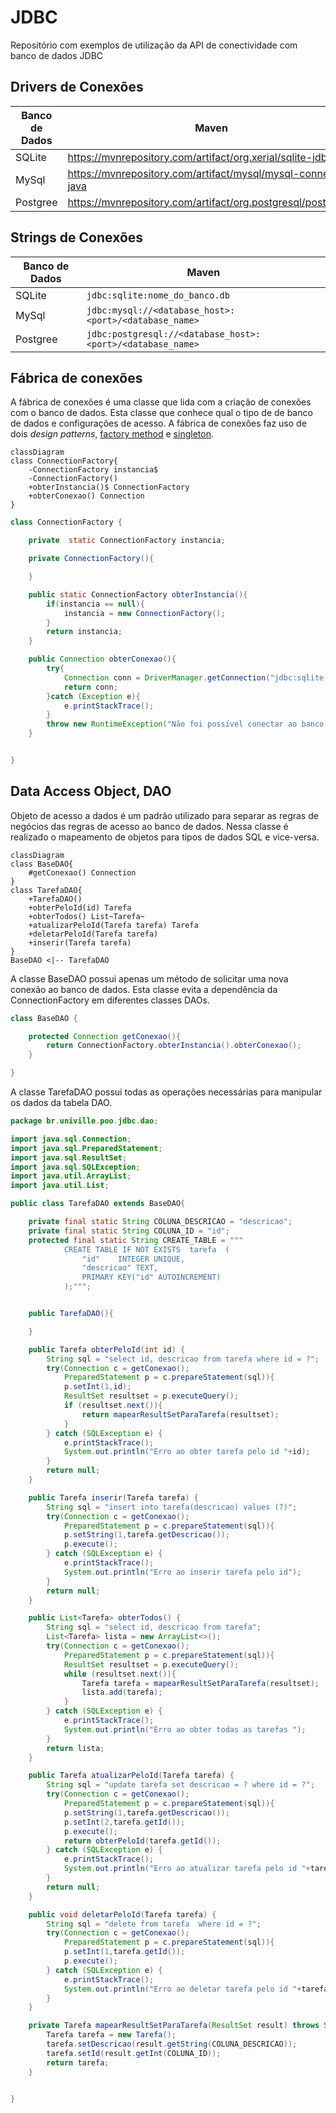 # JDBC
Repositório com exemplos de utilização da API de conectividade com banco de dados JDBC

## Drivers de Conexões

| Banco de Dados | Maven |
|----------------|-------|
| SQLite         |  https://mvnrepository.com/artifact/org.xerial/sqlite-jdbc     |
| MySql          |   https://mvnrepository.com/artifact/mysql/mysql-connector-java     |
| Postgree       |  https://mvnrepository.com/artifact/org.postgresql/postgresql    |

## Strings de Conexões

| Banco de Dados | Maven |
|----------------|-------|
| SQLite         |  ```jdbc:sqlite:nome_do_banco.db``` |
| MySql          |  ```jdbc:mysql://<database_host>:<port>/<database_name> ``` |
| Postgree       |  ```jdbc:postgresql://<database_host>:<port>/<database_name> ``` |


## Fábrica de conexões

A fábrica de conexões é uma classe que lida com a criação de conexões com o banco de dados. Esta classe que conhece qual o tipo de de banco de dados e configurações de acesso. A fábrica de conexões faz uso de dois *design patterns*, [factory method](https://refactoring.guru/pt-br/design-patterns/factory-method) e [singleton](https://refactoring.guru/pt-br/design-patterns/singleton).


```mermaid
classDiagram
class ConnectionFactory{
    -ConnectionFactory instancia$
    -ConnectionFactory()
    +obterInstancia()$ ConnectionFactory
    +obterConexao() Connection
}
```

```java
class ConnectionFactory {

    private  static ConnectionFactory instancia;

    private ConnectionFactory(){

    }

    public static ConnectionFactory obterInstancia(){
        if(instancia == null){
            instancia = new ConnectionFactory();
        }
        return instancia;
    }

    public Connection obterConexao(){
        try{
            Connection conn = DriverManager.getConnection("jdbc:sqlite:meu_banco_de_dados.db");
            return conn;
        }catch (Exception e){
            e.printStackTrace();
        }
        throw new RuntimeException("Não foi possível conectar ao banco de dados.");
    }


}
```

## Data Access Object, DAO

Objeto de acesso a dados é um padrão utilizado para separar as regras de negócios das regras de acesso ao banco de dados. Nessa classe é realizado o mapeamento de objetos para tipos de dados SQL e vice-versa.

```mermaid
classDiagram
class BaseDAO{
    #getConexao() Connection
}
class TarefaDAO{
    +TarefaDAO()
    +obterPeloId(id) Tarefa
    +obterTodos() List~Tarefa~
    +atualizarPeloId(Tarefa tarefa) Tarefa
    +deletarPeloId(Tarefa tarefa)
    +inserir(Tarefa tarefa)
}
BaseDAO <|-- TarefaDAO
```

A classe BaseDAO possui apenas um método de solicitar uma nova conexão ao banco de dados. Esta classe evita a dependência da ConnectionFactory em diferentes classes DAOs.

```java 
class BaseDAO {

    protected Connection getConexao(){
        return ConnectionFactory.obterInstancia().obterConexao();
    }

}
```

A classe TarefaDAO possui todas as operações necessárias para manipular os dados da tabela DAO.

```java
package br.univille.poo.jdbc.dao;

import java.sql.Connection;
import java.sql.PreparedStatement;
import java.sql.ResultSet;
import java.sql.SQLException;
import java.util.ArrayList;
import java.util.List;

public class TarefaDAO extends BaseDAO{

    private final static String COLUNA_DESCRICAO = "descricao";
    private final static String COLUNA_ID = "id";
    protected final static String CREATE_TABLE = """
            CREATE TABLE IF NOT EXISTS  tarefa  (
            	"id"	INTEGER UNIQUE,
            	"descricao"	TEXT,
            	PRIMARY KEY("id" AUTOINCREMENT)
            );""";


    public TarefaDAO(){

    }

    public Tarefa obterPeloId(int id) {
        String sql = "select id, descricao from tarefa where id = ?";
        try(Connection c = getConexao();
            PreparedStatement p = c.prepareStatement(sql)){
            p.setInt(1,id);
            ResultSet resultset = p.executeQuery();
            if (resultset.next()){
                return mapearResultSetParaTarefa(resultset);
            }
        } catch (SQLException e) {
            e.printStackTrace();
            System.out.println("Erro ao obter tarefa pelo id "+id);
        }
        return null;
    }

    public Tarefa inserir(Tarefa tarefa) {
        String sql = "insert into tarefa(descricao) values (?)";
        try(Connection c = getConexao();
            PreparedStatement p = c.prepareStatement(sql)){
            p.setString(1,tarefa.getDescricao());
            p.execute();
        } catch (SQLException e) {
            e.printStackTrace();
            System.out.println("Erro ao inserir tarefa pelo id");
        }
        return null;
    }

    public List<Tarefa> obterTodos() {
        String sql = "select id, descricao from tarefa";
        List<Tarefa> lista = new ArrayList<>();
        try(Connection c = getConexao();
            PreparedStatement p = c.prepareStatement(sql)){
            ResultSet resultset = p.executeQuery();
            while (resultset.next()){
                Tarefa tarefa = mapearResultSetParaTarefa(resultset);
                lista.add(tarefa);
            }
        } catch (SQLException e) {
            e.printStackTrace();
            System.out.println("Erro ao obter todas as tarefas ");
        }
        return lista;
    }

    public Tarefa atualizarPeloId(Tarefa tarefa) {
        String sql = "update tarefa set descricao = ? where id = ?";
        try(Connection c = getConexao();
            PreparedStatement p = c.prepareStatement(sql)){
            p.setString(1,tarefa.getDescricao());
            p.setInt(2,tarefa.getId());
            p.execute();
            return obterPeloId(tarefa.getId());
        } catch (SQLException e) {
            e.printStackTrace();
            System.out.println("Erro ao atualizar tarefa pelo id "+tarefa.getId());
        }
        return null;
    }

    public void deletarPeloId(Tarefa tarefa) {
        String sql = "delete from tarefa  where id = ?";
        try(Connection c = getConexao();
            PreparedStatement p = c.prepareStatement(sql)){
            p.setInt(1,tarefa.getId());
            p.execute();
        } catch (SQLException e) {
            e.printStackTrace();
            System.out.println("Erro ao deletar tarefa pelo id "+tarefa.getId());
        }
    }

    private Tarefa mapearResultSetParaTarefa(ResultSet result) throws SQLException {
        Tarefa tarefa = new Tarefa();
        tarefa.setDescricao(result.getString(COLUNA_DESCRICAO));
        tarefa.setId(result.getInt(COLUNA_ID));
        return tarefa;
    }


}

```

